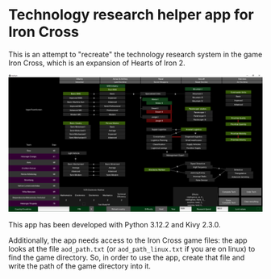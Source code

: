 
# Technology research helper app for Iron Cross


This is an attempt to "recreate" the technology research system in the game Iron Cross, which is an expansion of Hearts of Iron 2.

![App window](pics/app_infantry.PNG)

This app has been developed with Python 3.12.2 and Kivy 2.3.0. 

Additionally, the app needs access to the Iron Cross game files: the app looks at the file `aod_path.txt` (or `aod_path_linux.txt` if you are on linux) to find the game directory. So, in order to use the app, create that file and write the path of the game directory into it.

